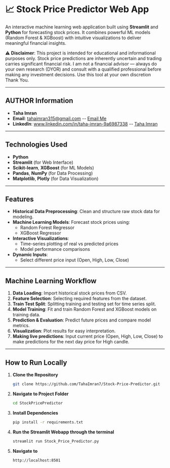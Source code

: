 # 📈 Stock Price Predictor Web App

An interactive machine learning web application built using **Streamlit** and **Python** for forecasting stock prices. It combines powerful ML models (Random Forest & XGBoost) with intuitive visualizations to deliver meaningful financial insights.

⚠️ **Disclaimer**: This project is intended for educational and informational purposes only. Stock price predictions are inherently uncertain and trading carries significant financial risk.
I am not a financial advisor — always do your own research (DYOR) and consult with a qualified professional before making any investment decisions. Use this tool at your own discretion Thank You.

---

## AUTHOR Information

- **Taha Imran**
- **Email**: tahaimran315@gmail.com -- [Email Me](mailto:tahaimran315@gmail.com)
- **LinkedIn**: www.linkedin.com/in/taha-imran-9a6987338 -- [Taha Imran](www.linkedin.com/in/taha-imran-9a6987338)

---

## Technologies Used

- **Python**  
- **Streamlit** (for Web Interface)  
- **Scikit-learn**, **XGBoost** (for ML Models)  
- **Pandas**, **NumPy** (for Data Processing)  
- **Matplotlib**, **Plotly** (for Data Visualization)

---

## Features

- **Historical Data Preprocessing**: Clean and structure raw stock data for modeling.
- **Machine Learning Models**: Forecast stock prices using:
  - Random Forest Regressor
  - XGBoost Regressor
- **Interactive Visualizations**:
  - Time-series plotting of real vs predicted prices
  - Model performance comparisons
- **Dynamic Inputs**:
  - Select different price input (Open, High, Low, Close)

---

## Machine Learning Workflow

1. **Data Loading**: Import historical stock prices from CSV.
2. **Feature Selection**: Selecting required features from the dataset.
3. **Train Test Split**: Splitting training and testing set for time series split.
4. **Model Training**: Fit and train Random Forest and XGBoost models on training data.
5. **Prediction & Evaluation**: Predict future prices and compare model metrics.
6. **Visualization**: Plot results for easy interpretation.
6. **Making live predictions**: Input current price (Open, High, Low, Close) to make predictions for the next day price for High candle.

---

## How to Run Locally

1. **Clone the Repository**
   ```bash
   git clone https://github.com/TahaImran7/Stock-Price-Predictor.git

2. **Navigate to Project Folder**
   ```bash
   cd StockPricePredictor

3. **Install Dependencies**
   ```bash
   pip install -r requirements.txt

4. **Run the Streamlit Webapp through the terminal**
   ```bash
   streamlit run Stock_Price_Predictor.py

5. **Navigate to**
   ```bash
   http://localhost:8501
